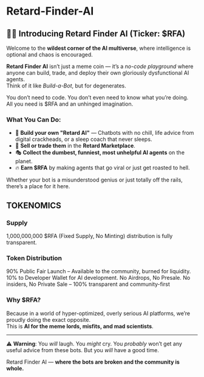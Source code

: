 # Retard-Finder-AI

## 🧠🚨 Introducing **Retard Finder AI** (Ticker: $RFA)

Welcome to the **wildest corner of the AI multiverse**, where intelligence is optional and chaos is encouraged.

**Retard Finder AI** isn’t just a meme coin — it’s a *no-code playground* where anyone can build, trade, and deploy their own gloriously dysfunctional AI agents.  
Think of it like *Build-a-Bot*, but for degenerates.

You don’t need to code. You don’t even need to know what you’re doing.  
All you need is $RFA and an unhinged imagination.

### What You Can Do:
- 🧩 **Build your own "Retard AI"** — Chatbots with no chill, life advice from digital crackheads, or a sleep coach that never sleeps.
- 🛒 **Sell or trade them** in the **Retard Marketplace**.
- 🎭 **Collect the dumbest, funniest, most unhelpful AI agents** on the planet.
- 🔥 **Earn $RFA** by making agents that go viral or just get roasted to hell.

Whether your bot is a misunderstood genius or just totally off the rails, there’s a place for it here.

## TOKENOMICS
### Supply
1,000,000,000 $RFA (Fixed Supply, No Minting) distribution is fully transparent.
### Token Distribution
90% Public Fair Launch – Available to the community, burned for liquidity.
10% to Developer Wallet for AI development.
No Airdrops, No Presale.
No insiders, No Private Sale – 100% transparent and community-first

### Why $RFA?
Because in a world of hyper-optimized, overly serious AI platforms, we’re proudly doing the exact opposite.  
This is **AI for the meme lords, misfits, and mad scientists**.

---

⚠️ **Warning**: You *will* laugh. You *might* cry. You *probably* won’t get any useful advice from these bots. But you *will* have a good time.

Retard Finder AI — **where the bots are broken and the community is whole.**
